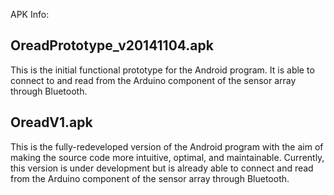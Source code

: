 APK Info:

OreadPrototype_v20141104.apk
------
This is the initial functional prototype for the Android program.
It is able to connect to and read from the Arduino component of the sensor array through Bluetooth.

OreadV1.apk
------
This is the fully-redeveloped version of the Android program with the aim of making the source code
more intuitive, optimal, and maintainable.
Currently, this version is under development but is already able to connect and read from the Arduino
component of the sensor array through Bluetooth.

